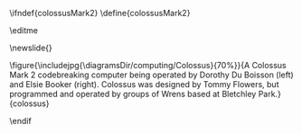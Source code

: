 \ifndef{colossusMark2}
\define{colossusMark2}

\editme

\newslide{}

\figure{\includejpg{\diagramsDir/computing/Colossus}{70%}}{A Colossus Mark 2 codebreaking computer being operated by Dorothy Du Boisson (left) and Elsie Booker (right). Colossus was designed by Tommy Flowers, but programmed and operated by groups of Wrens based at Bletchley Park.}{colossus}

\endif
